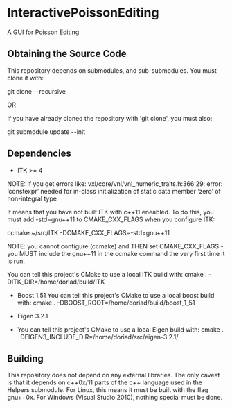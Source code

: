 InteractivePoissonEditing
=========================

A GUI for Poisson Editing

Obtaining the Source Code
-------------------------
This repository depends on submodules, and sub-submodules. You must clone it with:

git clone --recursive

OR

If you have already cloned the repository with 'git clone', you must also:

git submodule update --init

Dependencies
------------
- ITK >= 4

NOTE: If you get errors like:
vxl/core/vnl/vnl_numeric_traits.h:366:29: error: ‘constexpr’ needed for in-class initialization of static data member ‘zero’ of non-integral type

It means that you have not built ITK with c++11 eneabled. To do this, you must add -std=gnu++11 to CMAKE_CXX_FLAGS when you configure ITK:

ccmake ~/src/ITK -DCMAKE_CXX_FLAGS=-std=gnu++11

NOTE: you cannot configure (ccmake) and THEN set CMAKE_CXX_FLAGS - you MUST include the gnu++11 in the ccmake command the very first time it is run.

You can tell this project's CMake to use a local ITK build with:
cmake . -DITK_DIR=/home/doriad/build/ITK

- Boost 1.51
You can tell this project's CMake to use a local boost build with:
cmake . -DBOOST_ROOT=/home/doriad/build/boost_1_51

- Eigen 3.2.1
- You can tell this project's CMake to use a local Eigen build with:
cmake . -DEIGEN3_INCLUDE_DIR=/home/doriad/src/eigen-3.2.1/

Building
--------
This repository does not depend on any external libraries. The only caveat is that it depends on c++0x/11 parts of the c++ language used in the Helpers submodule.
For Linux, this means it must be built with the flag gnu++0x. For Windows (Visual Studio 2010), nothing special must be done.

